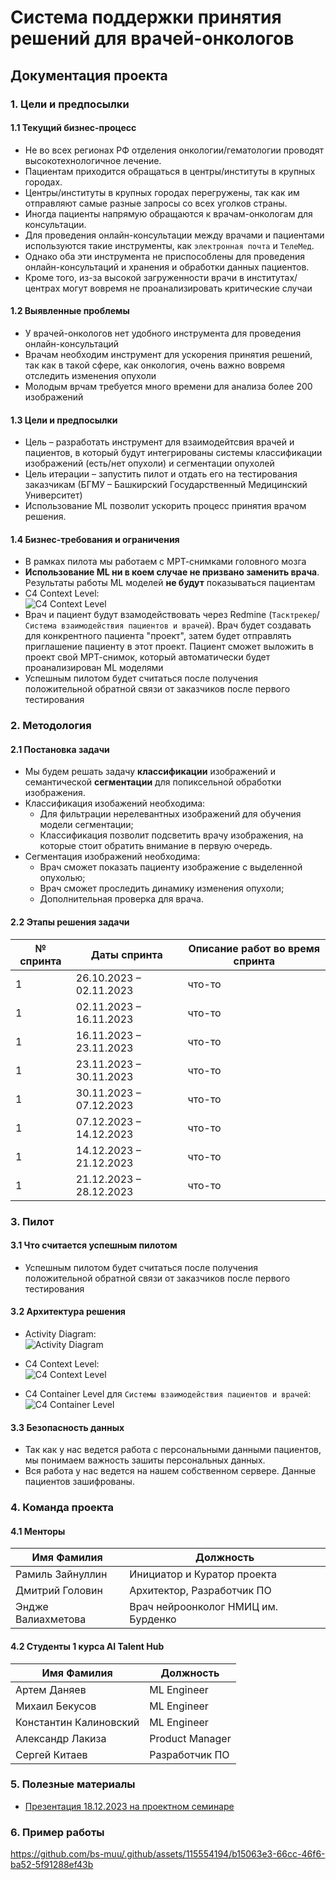 # Система поддержки принятия решений для врачей-онкологов
## Документация проекта

### 1. Цели и предпосылки
#### 1.1 Текущий бизнес-процесс

- Не во всех регионах РФ отделения онкологии/гематологии проводят высокотехнологичное лечение.
- Пациентам приходится обращаться в центры/институты в крупных городах.
- Центры/институты в крупных городах перегружены, так как им отправляют самые разные запросы со всех уголков страны.
- Иногда пациенты напрямую обращаются к врачам-онкологам для консультации.
- Для проведения онлайн-консультации между врачами и пациентами используются такие инструменты, как `электронная почта` и `ТелеМед`.
- Однако оба эти инструмента не приспособлены для проведения онлайн-консультаций и хранения и обработки данных пациентов.
- Кроме того, из-за высокой загруженности врачи в институтах/центрах могут вовремя не проанализировать критические случаи

#### 1.2 Выявленные проблемы

- У врачей-онкологов нет удобного инструмента для проведения онлайн-консультаций
- Врачам необходим инструмент для ускорения принятия решений, так как в такой сфере, как онкология, очень важно вовремя отследить изменения опухоли
- Молодым врчам требуется много времени для анализа более 200 изображений

#### 1.3 Цели и предпосылки

- Цель – разработать инструмент для взаимодейтсвия врачей и пациентов, в который будут интегрированы системы классификации изображений (есть/нет опухоли) и сегментации опухолей
- Цель итерации – запустить пилот и отдать его на тестирования заказчикам (БГМУ – Башкирский Государственный Медицинский Университет)
- Использование ML позволит ускорить процесс принятия врачом решения.

#### 1.4 Бизнес-требования и ограничения

- В рамках пилота мы работаем с МРТ-снимками головного мозга
- __Использование ML ни в коем случае не призвано заменить врача__. Результаты работы ML моделей __не будут__ показываться пациентам
- C4 Context Level:  
![C4 Context Level](https://github.com/bs-muu/.github/blob/main/images/ai-screen-it-C4_Context_-_For_Presentation.drawio.png)  
- Врач и пациент будут взамодействовать через Redmine (`Тасктрекер`/`Система взаимодействия пациентов и врачей`). Врач будет создавать для конкрентного пациента "проект", затем будет отправлять приглашение пациенту в этот проект. Пациент сможет выложить в проект свой МРТ-снимок, который автоматически будет проанализирован ML моделями 
- Успешным пилотом будет считаться после получения положительной обратной связи от заказчиков после первого тестирования

### 2. Методология
#### 2.1 Постановка задачи

- Мы будем решать задачу __классификации__ изображений и семантической __сегментации__ для попиксельной обработки изображения.
- Классификация изобажений необходима:
  - Для фильтрации нерелевантных изображений для обучения модели сегментации;
  - Классификация позволит подсветить врачу изображения, на которые стоит обратить внимание в первую очередь.
- Сегментация изображений необходима:
  - Врач сможет показать пациенту изображение с выделенной опухолью;
  - Врач сможет проследить динамику изменения опухоли;
  - Дополнительная проверка для врача.

#### 2.2 Этапы решения задачи

| № спринта | Даты спринта | Описание работ во время спринта | 
| ------------- | ------------- | ------------- |
| 1 | 26.10.2023 – 02.11.2023  | что-то |
| 1 | 02.11.2023 – 16.11.2023 | что-то |
| 1 | 16.11.2023 – 23.11.2023  | что-то |
| 1 | 23.11.2023 – 30.11.2023  | что-то |
| 1 | 30.11.2023 – 07.12.2023  | что-то |
| 1 | 07.12.2023 – 14.12.2023  | что-то |
| 1 | 14.12.2023 – 21.12.2023  | что-то |
| 1 | 21.12.2023 – 28.12.2023  | что-то |

### 3. Пилот
#### 3.1 Что считается успешным пилотом

- Успешным пилотом будет считаться после получения положительной обратной связи от заказчиков после первого тестирования

#### 3.2 Архитектура решения

- Activity Diagram:  
![Activity Diagram](https://github.com/bs-muu/.github/blob/main/images/ai-screen-it-Activity%20diagram.drawio.png)  

- C4 Context Level:  
![C4 Context Level](https://github.com/bs-muu/.github/blob/main/images/ai-screen-it-C4_Context_-_For_Presentation.drawio.png)
- C4 Container Level для `Системы взаимодействия пациентов и врачей`:  
![C4 Container Level](https://github.com/bs-muu/.github/blob/main/images/ai-screen-it-C4%20Container.drawio.png)

#### 3.3 Безопасность данных

- Так как у нас ведется работа с персональными данными пациентов, мы понимаем важность зашиты персональных данных.
- Вся работа у нас ведется на нашем собственном сервере. Данные пациентов зашифрованы.

### 4. Команда проекта
#### 4.1 Менторы

| Имя Фамилия | Должность |
| ------------- | ------------- |
| Рамиль Зайнуллин  | Инициатор и Куратор проекта  |
| Дмитрий Головин  | Архитектор, Разработчик ПО  |
| Эндже Валиахметова | Врач нейроонколог НМИЦ им. Бурденко |

#### 4.2 Студенты 1 курса AI Talent Hub

| Имя Фамилия | Должность |
| ------------- | ------------- |
| Артем Даняев | ML Engineer |
| Михаил Бекусов | ML Engineer |
| Константин Калиновский | ML Engineer |
| Александр Лакиза | Product Manager |
| Сергей Китаев | Разработчик ПО |

### 5. Полезные материалы
- [Презентация 18.12.2023 на проектном семинаре](https://docs.google.com/presentation/d/1jmd8ZPJN2W_otuVlJMtpkSThPnvUJVPi6uIuxa3TRTQ/edit?usp=sharing)

### 6. Пример работы
https://github.com/bs-muu/.github/assets/115554194/b15063e3-66cc-46f6-ba52-5f91288ef43b















